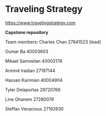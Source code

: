 # Traveling Strategy
https://www.travelingstrategy.com

**Capstone repository**

Team members: Charles Chan 27841523 (lead)

Oumar Ba 40003603

Mikael Samvelian 40003178

Arminé Iradian 27197144

Hassan Karimian 40004904

Tyler Delaportas 29720766

Line Ghanem 27280076

Steffan Venacious 27192630
